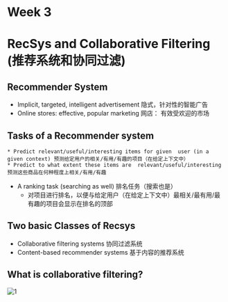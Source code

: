 # Week 3

# RecSys and Collaborative Filtering (推荐系统和协同过滤)



## Recommender System

* Implicit, targeted, intelligent advertisement  隐式，针对性的智能广告
* Online stores: effective, popular marketing 网店： 有效受欢迎的市场

## Tasks of a Recommender system

	* Predict relevant/useful/interesting items for given  user (in a given context) 预测给定用户的相关/有用/有趣的项目（在给定上下文中）
	* Predict to what extent these items are  relevant/useful/interesting 预测这些商品在何种程度上相关/有用/有趣
 * A ranking task (searching as well) 排名任务（搜索也是）
   	* 对项目进行排名，以便与给定用户（在给定上下文中）最相关/最有用/最有趣的项目会显示在排名的顶部

## Two basic Classes of Recsys

* Collaborative filtering systems 协同过滤系统
* Content-based recommender systems 基于内容的推荐系统

## What is collaborative filtering?

![1](C:\Github\personal-study-zone\SML_Sheffield\img\week3\1.png)


